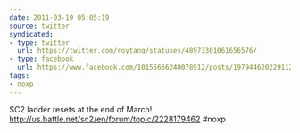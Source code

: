 ```yaml
---
date: 2011-03-19 05:05:19
source: twitter
syndicated:
- type: twitter
  url: https://twitter.com/roytang/statuses/48973301061656576/
- type: facebook
  url: https://www.facebook.com/10155666240078912/posts/197944620229112
tags:
- noxp
---
```


SC2 ladder resets at the end of March! http://us.battle.net/sc2/en/forum/topic/2228179462 #noxp